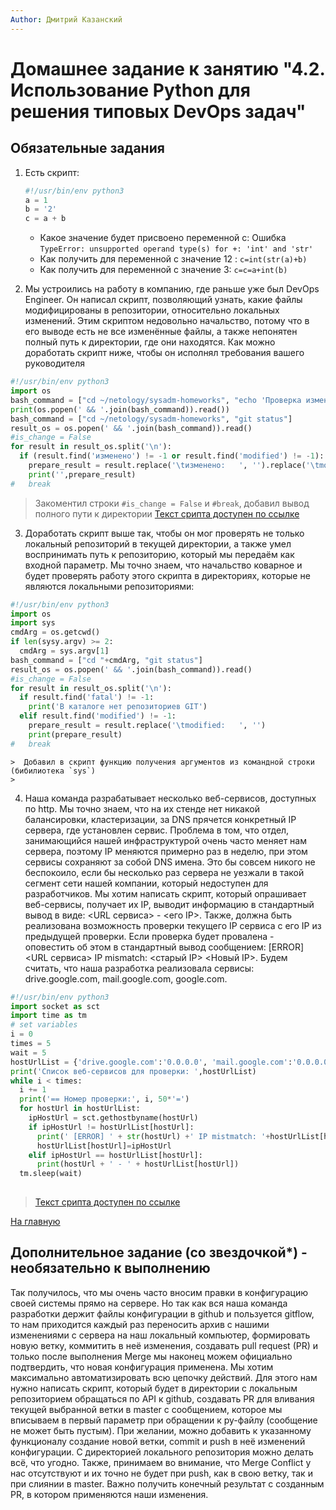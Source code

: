 ```yaml
---
Author: Дмитрий Казанский
---
```


# Домашнее задание к занятию "4.2. Использование Python для решения типовых DevOps задач"

## Обязательные задания

1. Есть скрипт:

	```python
    #!/usr/bin/env python3
	a = 1
	b = '2'
	c = a + b
	```
	* Какое значение будет присвоено переменной c: Ошибка `TypeError: unsupported operand type(s) for +: 'int' and 'str'`
	* Как получить для переменной c значение 12 : `c=int(str(a)+b)`
	* Как получить для переменной c значение 3: `c=c=a+int(b)`

2. Мы устроились на работу в компанию, где раньше уже был DevOps Engineer. Он написал скрипт, позволяющий узнать, какие файлы модифицированы в репозитории, относительно локальных изменений. Этим скриптом недовольно начальство, потому что в его выводе есть не все изменённые файлы, а также непонятен полный путь к директории, где они находятся. Как можно доработать скрипт ниже, чтобы он исполнял требования вашего руководителя 

```python
#!/usr/bin/env python3
import os
bash_command = ["cd ~/netology/sysadm-homeworks", "echo 'Проверка изменений репозитория:'","pwd"]
print(os.popen(' && '.join(bash_command)).read())
bash_command = ["cd ~/netology/sysadm-homeworks", "git status"]
result_os = os.popen(' && '.join(bash_command)).read()
#is_change = False
for result in result_os.split('\n'):
  if (result.find('изменено') != -1 or result.find('modified') != -1):
    prepare_result = result.replace('\tизменено:   ', '').replace('\tmodified:   ', '')
    print('',prepare_result)
#   break
```
> Закоментил строки `#is_change = False` и `#break`, добавил вывод полного пути к директории
> [Текст срипта доступен по ссылке](script-04-02-part-2.py)

3. Доработать скрипт выше так, чтобы он мог проверять не только локальный репозиторий в текущей директории, а также умел воспринимать путь к репозиторию, который мы передаём как входной параметр. Мы точно знаем, что начальство коварное и будет проверять работу этого скрипта в директориях, которые не являются локальными репозиториями:

```python
#!/usr/bin/env python3
import os
import sys
cmdArg = os.getcwd()
if len(sysy.argv) >= 2:
  cmdArg = sys.argv[1]
bash_command = ["cd "+cmdArg, "git status"]
result_os = os.popen(' && '.join(bash_command)).read()
#is_change = False
for result in result_os.split('\n'):
  if result.find('fatal') != -1:
    print('В каталоге нет репозиториев GIT')
  elif result.find('modified') != -1:
    prepare_result = result.replace('\tmodified:   ', '')
    print(prepare_result)
#   break
```
	>  Добавил в скрипт функцию получения аргументов из командной строки (бибилиотека `sys`)
	>  
	
4. Наша команда разрабатывает несколько веб-сервисов, доступных по http. Мы точно знаем, что на их стенде нет никакой балансировки, кластеризации, за DNS прячется конкретный IP сервера, где установлен сервис. Проблема в том, что отдел, занимающийся нашей инфраструктурой очень часто меняет нам сервера, поэтому IP меняются примерно раз в неделю, при этом сервисы сохраняют за собой DNS имена. Это бы совсем никого не беспокоило, если бы несколько раз сервера не уезжали в такой сегмент сети нашей компании, который недоступен для разработчиков. Мы хотим написать скрипт, который опрашивает веб-сервисы, получает их IP, выводит информацию в стандартный вывод в виде: <URL сервиса> - <его IP>. Также, должна быть реализована возможность проверки текущего IP сервиса c его IP из предыдущей проверки. Если проверка будет провалена - оповестить об этом в стандартный вывод сообщением: [ERROR] <URL сервиса> IP mismatch: <старый IP> <Новый IP>. Будем считать, что наша разработка реализовала сервисы: drive.google.com, mail.google.com, google.com.

```python
#!/usr/bin/env python3
import socket as sct
import time as tm
# set variables
i = 0
times = 5
wait = 5
hostUrlList = {'drive.google.com':'0.0.0.0', 'mail.google.com':'0.0.0.0', 'google.com':'0.0.0.0'}
print('Список веб-сервисов для проверки: ',hostUrlList)
while i < times:
  i += 1
  print('== Номер проверки:', i, 50*'=')
  for hostUrl in hostUrlList:
    ipHostUrl = sct.gethostbyname(hostUrl)
    if ipHostUrl != hostUrlList[hostUrl]:
      print(' [ERROR] ' + str(hostUrl) +' IP mistmatch: '+hostUrlList[hostUrl]+' '+ipHostUrl)
      hostUrlList[hostUrl]=ipHostUrl
    elif ipHostUrl == hostUrlList[hostUrl]:
      print(hostUrl + ' - ' + hostUrlList[hostUrl])
  tm.sleep(wait)
  
```
> [Текст срипта доступен по ссылке](script-04-02-part-4.py)

[На главную](../README.md)

## Дополнительное задание (со звездочкой*) - необязательно к выполнению

Так получилось, что мы очень часто вносим правки в конфигурацию своей системы прямо на сервере. Но так как вся наша команда разработки держит файлы конфигурации в github и пользуется gitflow, то нам приходится каждый раз переносить архив с нашими изменениями с сервера на наш локальный компьютер, формировать новую ветку, коммитить в неё изменения, создавать pull request (PR) и только после выполнения Merge мы наконец можем официально подтвердить, что новая конфигурация применена. Мы хотим максимально автоматизировать всю цепочку действий. Для этого нам нужно написать скрипт, который будет в директории с локальным репозиторием обращаться по API к github, создавать PR для вливания текущей выбранной ветки в master с сообщением, которое мы вписываем в первый параметр при обращении к py-файлу (сообщение не может быть пустым). При желании, можно добавить к указанному функционалу создание новой ветки, commit и push в неё изменений конфигурации. С директорией локального репозитория можно делать всё, что угодно. Также, принимаем во внимание, что Merge Conflict у нас отсутствуют и их точно не будет при push, как в свою ветку, так и при слиянии в master. Важно получить конечный результат с созданным PR, в котором применяются наши изменения. 

